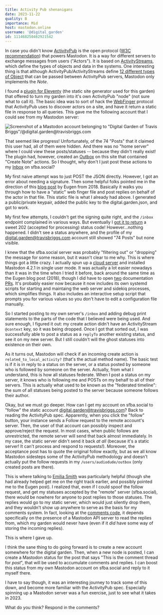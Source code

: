 ```yaml
---
title: Activity Pub shenanigans
date: 2023-11-22
quality: B
importance: Mid
host: mastodon.online
username: '@digital_garden'
id: 111468250462921542
---
```


In case you didn't know [ActivityPub](https://www.theverge.com/2023/4/20/23689570/activitypub-protocol-standard-social-network) is the open protocol ([W3C recommendation](https://www.w3.org/TR/activitypub/)) that powers Mastodon. It is a way for different servers to exchange messages from users ("Actors"). It is based on [ActivityStreams](https://www.w3.org/TR/activitystreams-core/), which define the types of objects and data in the systems. One interesting thing is that although ActivityPub/ActivityStreams define [12 different types of Object](https://www.w3.org/TR/activitystreams-vocabulary/#object-types) that can be passed between ActivityPub servers, Mastodon only implements the _Note_.

I found a [plugin for Eleventy](https://github.com/LewisDaleUK/eleventy-plugin-activity-pub) (the static site generator used for this garden) that offered to turn my garden into it's own ActivityPub "node" (not sure what to call it). The basic idea was to sort of hack the [WebFinger](https://en.wikipedia.org/wiki/WebFinger) protocol that ActivityPub uses to discover actors on a site, and have it return a static file in response to all queries. This gave me the following account that I could see from my Mastodon server:

![Screenshot of a Mastodon account belonging to "Digital Garden of Travis Briggs"/@digital.garden@travisbriggs.com](https://pixelfed.social/storage/m/_v2/588554065884192073/bf4779419-8cf74f/8duMzD0IWbpB/bCuOgEm3kXRTU46PaN0wyCBcLNeZr6qRrs6MwuiO.png)

That seemed like progress! Unfortunately, of the 74 "Posts" that it claimed this user had, all of them were hidden. And there was no "home server" where I could view these posts/statuses -- because they didn't really exist! The plugin had, however, created an [Outbox](https://www.w3.org/TR/activitypub/#outbox) on this site that contained "Create Note" actions. So I thought, why don't I just post these actions to my [Inbox](https://www.w3.org/TR/activitypub/#inbox) on sfba.social?

My first naive attempt was to just POST the JSON directly. However, I got an error about needing a signature. Then some helpful folks pointed me in the direction of this [blog post](https://blog.joinmastodon.org/2018/06/how-to-implement-a-basic-activitypub-server/) by Eugen from 2018. Basically it walks you through how to have a "static" web finger file and post replies on behalf of the actor in that file. This static file is what I already had above. I generated a public/private keypair, added the public key to the digital.garden.json, and got to work.

My first few attempts, I couldn't get the signing quite right, and the `/inbox` endpoint complained in various ways. But eventually I [got it to return](https://gist.github.com/audiodude/c6ad0923dbe1c9c1199e6d021b6f1ed5) a sweet 202 (accepted for processing) status code! However...nothing happened. I didn't see a status anywhere, and the profile of my digital.garden@travisbriggs.com account still showed "74 Posts" but none visible.

I knew that the sfba.social server was probably "filtering out" or "dropping" the message for some reason, but it wasn't clear to me why. This is where things got a little crazy. I actually spun up a [cloud server](https://mastodon.0-z-0.com) and installed Mastodon 4.2.1 in single user mode. It was actually a lot easier nowadays than it was in the time when I tried it before, back around the same time as the Eugen blog post (2018), though I did have to open [two](https://github.com/mastodon/documentation/pull/1340) documentation [PRs](https://github.com/mastodon/documentation/pull/1341). It's probably easier now because it now includes its own systemd scripts for starting and maintaing the web server and sidekiq processes, which simplifies things. It also includes an interactive setup script that prompts you for various values so you don't have to edit a configuration file manually.

So I started posting to my own server's `/inbox` and adding debug print statements to the parts of the code that I believed were being used. And sure enough, I figured it out: my create action didn't have an ActivityStream `@context` key, so it was being dropped. Once I got that sorted out, I was successfully able to post a status as a `replyTo` another existing status, and see it on my new server. But I still couldn't will the ghost statuses into existence on their own.

As it turns out, Mastodon will check if an incoming create action is `related_to_local_activity?` (that's the actual method name). The basic test is if it is in reply to a status on the server, or a status posted by someone who is followed by someone on the server. Actually, from what I understand, this is how all statuses federate. When I post a status on my server, it knows who is following me and POSTs on my behalf to all of their servers. This is actually what used to be known as the "federated timeline": the sum of all statuses being posted to the server because someone follows their author.

Okay, but we must go deeper. How can I get my account on sfba.social to "follow" the static account digital.garden@travisbriggs.com? Back to reading the ActivityPub spec. Apparently, when you click the "follow" button, your instance sends a Follow request to the remote account's server. Then, the user of that account can possibly inspect and approve/reject the request. In most cases, when public follows are unrestricted, the remote server will send that back almost immediately. In my case, the static server didn't send it back _at all_ (because it's a static server! It can't process and respond to requests!). Moreover, the acceptance post has to quote the original follow exactly, but as we all know Mastodon sidesteps some of the ActivityPub methodology and doesn't actually put the follow requests in my `/users/audiodude/outbox` (only created posts are there).

This is where talking to [Emilia Smith](https://sfba.social/@thisismissem@hachyderm.io) was particularly helpful (though she had already helped get me on the right track earlier, and possibly pointed me to the Eugen post). I realized that, even if I could spoof the follow request, and get my statuses accepted by the "remote" server (sfba.social), there would be nowhere for anyone to post replies to those statuses. The replies would go to my static server, which would just silently drop them, and they wouldn't show up anywhere to serve as the basis for my comments system. In fact, looking at the [comments code](https://carlschwan.eu/2020/12/29/adding-comments-to-your-static-blog-with-mastodon/), it depends specifically on the presence of a Mastodon API server to read the replies from, which my garden would never have (even if it _did_ have some way of storing the incoming replies).

This is where I gave up.

I think the sane thing to do going forward is to create a new account somewhere for the digital garden. Then, when a new node is posted, I can create a Mastodon status for the post that says "This is the comment thread for _post_", that will be used to accumulate comments and replies. I can boost this status from my own Mastodon account on sfba.social and reply to it myself there.

I have to say though, it was an interesting journey to track some of this down, and become more familiar with the ActivityPub spec. Especially spinning up a Mastodon server was a fun exercise, just to see what it takes in 2023.

What do you think? Respond in the comments?
